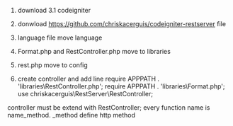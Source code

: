 
1. download 3.1 codeigniter
2. donwload https://github.com/chriskacerguis/codeigniter-restserver file
3. language file move language
4. Format.php and RestController.php move to libraries
5. rest.php move to config

6. create controller and add line
require APPPATH . 'libraries\RestController.php';
require APPPATH . 'libraries\Format.php';
use chriskacerguis\RestServer\RestController; 


controller must be extend with RestController;
every function name is name_method. _method define http method
